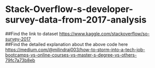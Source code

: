 # Stack-Overflow-s-developer-survey-data-from-2017-analysis
##Find the link to dataset https://www.kaggle.com/stackoverflow/so-survey-2017
<br>
##Find the detailed explanation about the above code here https://medium.com/@milindraj003/how-to-storm-into-a-tech-job-bootcamps-vs-online-courses-vs-master-s-degree-vs-others-79fc7a73b8eb
